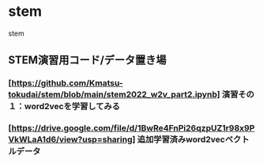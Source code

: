 # stem
stem
## STEM演習用コード/データ置き場

### [https://github.com/Kmatsu-tokudai/stem/blob/main/stem2022_w2v_part2.ipynb] 演習その１：word2vecを学習してみる

### [https://drive.google.com/file/d/1BwRe4FnPi26qzpUZ1r98x9PVkWLaA1d6/view?usp=sharing] 追加学習済みword2vecベクトルデータ
